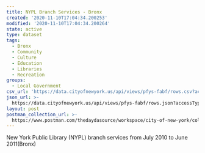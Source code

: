 ```yaml
---
title: NYPL Branch Services - Bronx
created: '2020-11-10T17:04:34.200253'
modified: '2020-11-10T17:04:34.200264'
state: active
type: dataset
tags:
  - Bronx
  - Community
  - Culture
  - Education
  - Libraries
  - Recreation
groups:
  - Local Government
csv_url: 'https://data.cityofnewyork.us/api/views/pfys-fabf/rows.csv?accessType=DOWNLOAD'
json_url: >-
  https://data.cityofnewyork.us/api/views/pfys-fabf/rows.json?accessType=DOWNLOAD
layout: post
postman_collection_url: >-
  https://www.postman.com/thedaydasource/workspace/city-of-new-york/collection/15909983-b2e7a9c5-6a80-4fd2-89a4-452f4ef88a28
---
```

New York Public Library (NYPL) branch services from July 2010 to June 2011(Bronx)
